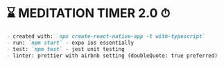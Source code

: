 # ⌛️ MEDITATION TIMER 2.0 ⏱

```markdown
- created with: `npx create-react-native-app -t with-typescript`
- run: `npm start` - expo ios essentially
- test: `npm test` - jest unit testing
- linter: prettier with airbnb setting (doubleQuote: true preferred)
```
